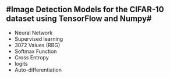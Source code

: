 #Image Detection Models for the CIFAR-10 dataset using TensorFlow and Numpy#
-
- Neural Network
- Supervised learning
- 3072 Values (RBG)
- Softmax Function
- Cross Entropy
- logits
- Auto-differentiation

